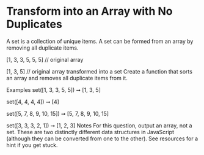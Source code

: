 # Transform into an Array with No Duplicates

A set is a collection of unique items. A set can be formed from an array by removing all duplicate items.

[1, 3, 3, 5, 5, 5]
// original array

[1, 3, 5]
// original array transformed into a set
Create a function that sorts an array and removes all duplicate items from it.

Examples
set([1, 3, 3, 5, 5]) ➞ [1, 3, 5]

set([4, 4, 4, 4]) ➞ [4]

set([5, 7, 8, 9, 10, 15]) ➞ [5, 7, 8, 9, 10, 15]

set([3, 3, 3, 2, 1]) ➞ [1, 2, 3]
Notes
For this question, output an array, not a set. These are two distinctly different data structures in JavaScript (although they can be converted from one to the other).
See resources for a hint if you get stuck.

